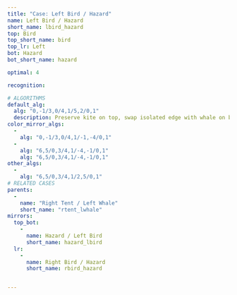 ```yaml
---
title: "Case: Left Bird / Hazard"
name: Left Bird / Hazard
short_name: lbird_hazard
top: Bird
top_short_name: bird
top_lr: Left
bot: Hazard
bot_short_name: hazard

optimal: 4

recognition:

# ALGORITHMS
default_alg:
  alg: "0,-1/3,0/4,1/5,2/0,1"
  description: Preserve kite on top, swap isolated edge with whale on bottom to form good tent/whale.
color_mirror_algs:
  -
    alg: "0,-1/3,0/4,1/-1,-4/0,1"
  -
    alg: "6,5/0,3/4,1/-4,-1/0,1"
    alg: "6,5/0,3/4,1/-4,-1/0,1"
other_algs:
  -
    alg: "6,5/0,3/4,1/2,5/0,1"
# RELATED CASES
parents:
  -
    name: "Right Tent / Left Whale"
    short_name: "rtent_lwhale"
mirrors:
  top_bot:
    -
      name: Hazard / Left Bird
      short_name: hazard_lbird
  lr:
    -
      name: Right Bird / Hazard
      short_name: rbird_hazard


---
```


